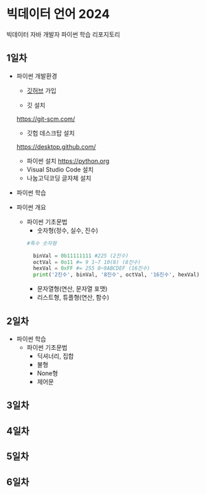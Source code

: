 # 빅데이터 언어 2024
빅데이터 자바 개발자 파이썬 학습 리포지토리

## 1일차
- 파이썬 개발환경
  - [깃허브](https://github.com/) 가입

  - 깃 설치

  https://git-scm.com/

  - 깃헙 데스크탑 설치

  https://desktop.github.com/

  - 파이썬 설치
  https://python.org
  - Visual Studio Code 설치
  - 나눔고딕코딩 글자체 설치

- 파이썬 학습
- 파이썬 개요
  - 파이썬 기초문법
    - 숫자형(정수, 실수, 진수)
    ```python
    #특수 숫자형

      binVal = 0b11111111 #225 (2진수)
      octVal = 0o11 #= 9 1~7 10(8) (8진수)
      hexVal = 0xFF #= 255 0~9ABCDEF (16진수)
      print('2진수', binVal, '8진수', octVal, '16진수', hexVal)
    ```
    - 문자열형(연산, 문자열 포맷)
    - 리스트형, 튜플형(연산, 함수)

## 2일차
- 파이썬 학습
  - 파이썬 기초문법
    - 딕셔너리, 집합
    - 불형
    - None형
    - 제어문

## 3일차

## 4일차

## 5일차

## 6일차